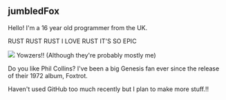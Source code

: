 ## jumbledFox
Hello! I'm a 16 year old programmer from the UK.

RUST RUST RUST I LOVE RUST IT'S SO EPIC 

![](https://komarev.com/ghpvc/?username=jumbledFox&color=EF7D57) Yowzers!! (Although they're probably mostly me)

Do you like Phil Collins? I've been a big Genesis fan ever since the release of their 1972 album, Foxtrot.

Haven't used GitHub too much recently but I plan to make more stuff.!!

<!--- i regret ever thinking about cryptocurrency let alone tainting the commits of this repository with my *shudders* awful cringy 14 year old ramblings... don't worry now im cool :3 --->
